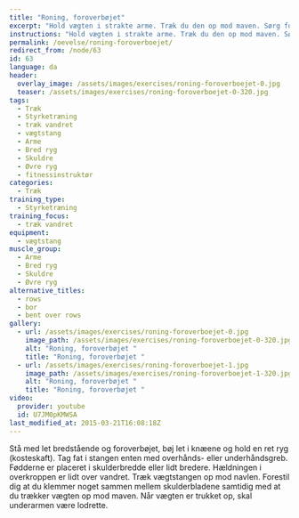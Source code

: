 ```yaml
---
title: "Roning, foroverbøjet"
excerpt: "Hold vægten i strakte arme. Træk du den op mod maven. Sørg for at skulderbladene bevæger sig sammen."
instructions: "Hold vægten i strakte arme. Træk du den op mod maven. Sørg for at skulderbladene bevæger sig sammen."
permalink: /oevelse/roning-foroverboejet/
redirect_from: /node/63
id: 63
language: da
header:
  overlay_image: /assets/images/exercises/roning-foroverboejet-0.jpg
  teaser: /assets/images/exercises/roning-foroverboejet-0-320.jpg
tags:
  - Træk
  - Styrketræning
  - træk vandret
  - vægtstang
  - Arme
  - Bred ryg
  - Skuldre
  - Øvre ryg
  - fitnessinstruktør
categories:
  - Træk
training_type: 
  - Styrketræning
training_focus: 
  - træk vandret
equipment:
  - vægtstang
muscle_group:
  - Arme
  - Bred ryg
  - Skuldre
  - Øvre ryg
alternative_titles:
  - rows
  - bor
  - bent over rows
gallery:
  - url: /assets/images/exercises/roning-foroverboejet-0.jpg
    image_path: /assets/images/exercises/roning-foroverboejet-0-320.jpg
    alt: "Roning, foroverbøjet "
    title: "Roning, foroverbøjet "
  - url: /assets/images/exercises/roning-foroverboejet-1.jpg
    image_path: /assets/images/exercises/roning-foroverboejet-1-320.jpg
    alt: "Roning, foroverbøjet "
    title: "Roning, foroverbøjet "
video:
  provider: youtube
  id: U7JM0pKMWSA
last_modified_at: 2015-03-21T16:08:18Z
---
```


Stå med let bredstående og foroverbøjet, bøj let i knæene og hold en ret ryg (kosteskaft). Tag fat i stangen enten med overhånds- eller underhåndsgreb. Fødderne er placeret i skulderbredde eller lidt bredere. Hældningen i overkroppen er lidt over vandret. Træk vægtstangen op mod navlen. Forestil dig at du klemmer noget sammen mellem skulderbladene samtidig med at du trækker vægten op mod maven. Når vægten er trukket op, skal underarmen være lodrette.
